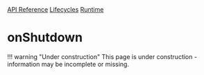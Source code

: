 <div class="pmwdoc-reference-breadcrumbs">
<a href="../../../">API Reference</a>
<a href="../../">Lifecycles</a>
<a href="../">Runtime</a>
</div>

# onShutdown

!!! warning "Under construction"
    This page is under construction - information may be incomplete or missing.
